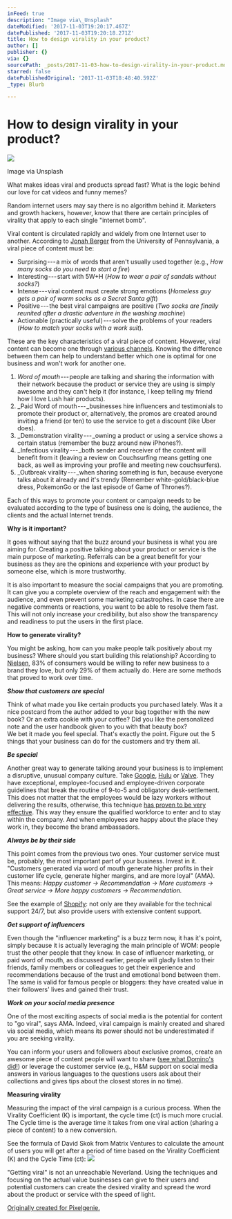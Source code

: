 ```yaml
---
inFeed: true
description: "Image via\_Unsplash"
dateModified: '2017-11-03T19:20:17.467Z'
datePublished: '2017-11-03T19:20:18.271Z'
title: How to design virality in your product?
author: []
publisher: {}
via: {}
sourcePath: _posts/2017-11-03-how-to-design-virality-in-your-product.md
starred: false
datePublishedOriginal: '2017-11-03T18:48:40.592Z'
_type: Blurb

---
```

# **How to design virality in your product?**
![](https://the-grid-user-content.s3-us-west-2.amazonaws.com/86765af8-16fa-405b-901e-140c74be8bb4.jpg)

Image via Unsplash

What makes ideas viral and products spread fast? What is the logic behind our love for cat videos and funny memes?

Random internet users may say there is no algorithm behind it. Marketers and growth hackers, however, know that there are certain principles of virality that apply to each single "internet bomb".

Viral content is circulated rapidly and widely from one Internet user to another. According to [Jonah Berger][0] from the University of Pennsylvania, a viral piece of content must be:

* Surprising --- a mix of words that aren't usually used together (e.g., _How many socks do you need to start a fire_)
* Interesting --- start with 5W+H (_How to wear a pair of sandals without socks?_)
* Intense --- viral content must create strong emotions (_Homeless guy gets a pair of warm socks as a Secret Santa gift_)
* Positive --- the best viral campaigns are positive (_Two socks are finally reunited after a drastic adventure in the washing machine_)
* Actionable (practically useful) --- solve the problems of your readers (_How to match your socks with a work suit_).

These are the key characteristics of a viral piece of content. However, viral content can become one through [various channels][1]. Knowing the difference between them can help to understand better which one is optimal for one business and won't work for another one.

1. _Word of mouth_ --- people are talking and sharing the information with their network because the product or service they are using is simply awesome and they can't help it (for instance, I keep telling my friend how I love Lush hair products).
2. _Paid Word of mouth --- _businesses hire influencers and testimonials to promote their product or, alternatively, the promos are created around inviting a friend (or ten) to use the service to get a discount (like Uber does).
3. _Demonstration virality --- _owning a product or using a service shows a certain status (remember the buzz around new iPhones?).
4. _Infectious virality --- _both sender and receiver of the content will benefit from it (leaving a review on Couchsurfing means getting one back, as well as improving your profile and meeting new couchsurfers).
5. _Outbreak virality --- _when sharing something is fun, because everyone talks about it already and it's trendy (Remember white-gold/black-blue dress, PokemonGo or the last episode of Game of Thrones?).

Each of this ways to promote your content or campaign needs to be evaluated according to the type of business one is doing, the audience, the clients and the actual Internet trends.

**Why is it important?**

It goes without saying that the buzz around your business is what you are aiming for. Creating a positive talking about your product or service is the main purpose of marketing. Referrals can be a great benefit for your business as they are the opinions and experience with your product by someone else, which is more trustworthy.

It is also important to measure the social campaigns that you are promoting. It can give you a complete overview of the reach and engagement with the audience, and even prevent some marketing catastrophes. In case there are negative comments or reactions, you want to be able to resolve them fast. This will not only increase your credibility, but also show the transparency and readiness to put the users in the first place.

**How to generate virality?**

You might be asking, how can you make people talk positively about my business? Where should you start building this relationship? According to [Nielsen][2], 83% of consumers would be willing to refer new business to a brand they love, but only 29% of them actually do. Here are some methods that proved to work over time.

_**Show that customers are special**_

Think of what made you like certain products you purchased lately. Was it a nice postcard from the author added to your bag together with the new book? Or an extra cookie with your coffee? Did you like the personalized note and the user handbook given to you with that beauty box?  
We bet it made you feel special. That's exactly the point. Figure out the 5 things that your business can do for the customers and try them all.

_**Be special**_

Another great way to generate talking around your business is to implement a disruptive, unusual company culture. Take [Google][3], [Hulu][4] or [Valve][5]. They have exceptional, employee-focused and employee-driven corporate guidelines that break the routine of 9-to-5 and obligatory desk-settlement. This does not matter that the employees would be lazy workers without delivering the results, otherwise, this technique [has proven to be very effective][6]. This way they ensure the qualified workforce to enter and to stay within the company. And when employees are happy about the place they work in, they become the brand ambassadors.

_**Always be by their side**_

This point comes from the previous two ones. Your customer service must be, probably, the most important part of your business. Invest in it. "Customers generated via word of mouth generate higher profits in their customer life cycle, generate higher margins, and are more loyal" (AMA). This means: _Happy customer -\> Recommendation -\> More customers -\> Great service -\> More happy customers -\> Recommendation._

See the example of [Shopify][7]: not only are they available for the technical support 24/7, but also provide users with extensive content support.

_**Get support of influencers**_

Even though the "influencer marketing" is a buzz term now, it has it's point, simply because it is actually leveraging the main principle of WOM: people trust the other people that they know. In case of influencer marketing, or paid word of mouth, as discussed earlier, people will gladly listen to their friends, family members or colleagues to get their experience and recommendations because of the trust and emotional bond between them. The same is valid for famous people or bloggers: they have created value in their followers' lives and gained their trust.

_**Work on your social media presence**_

One of the most exciting aspects of social media is the potential for content to "go viral", says AMA. Indeed, viral campaign is mainly created and shared via social media, which means its power should not be underestimated if you are seeking virality.

You can inform your users and followers about exclusive promos, create an awesome piece of content people will want to share ([see what Domino's did!][8]) or leverage the customer service (e.g., H&M support on social media answers in various languages to the questions users ask about their collections and gives tips about the closest stores in no time).

**Measuring virality**

Measuring the impact of the viral campaign is a curious process. When the Virality Coefficient (K) is important, the cycle time (ct) is much more crucial. The Cycle time is the average time it takes from one viral action (sharing a piece of content) to a new conversion.

See the formula of David Skok from Matrix Ventures to calculate the amount of users you will get after a period of time based on the Virality Coefficient (K) and the Cycle Time (ct):
![](https://imgflo.herokuapp.com/graph/2b2431f8e7ba7b0/968bbaac0c8bce25154db66dd85d2050/croprotate.png?cropheight=277&cropwidth=659&degrees=0&input=https%3A%2F%2Fthe-grid-user-content.s3-us-west-2.amazonaws.com%2F3a4602bd-e15b-47a9-a905-a1bb3ed75889.png&x=0&y=34)

"Getting viral" is not an unreachable Neverland. Using the techniques and focusing on the actual value businesses can give to their users and potential customers can create the desired virality and spread the word about the product or service with the speed of light.

[Originally created for Pixelgenie.][9]

[0]: https://blog.kissmetrics.com/science-of-virality/
[1]: https://news.greylock.com/the-five-types-of-virality-8ba42051928d
[2]: http://www.nielsen.com/us/en/insights/news/2013/under-the-influence-consumer-trust-in-advertising.html
[3]: https://careers.google.com/how-we-care-for-googlers/
[4]: https://medium.com/@ElisaSchreiber/what-defines-hulu-the-original-version-2c252780bb13
[5]: http://www.valvesoftware.com/company/Valve_Handbook_LowRes.pdf
[6]: http://www.slate.com/articles/technology/technology/2013/01/google_people_operations_the_secrets_of_the_world_s_most_scientific_human.html
[7]: https://www.shopify.com/free-trial/merchant?ssid=10267c466190eea120e25cf0cc2ed2&signup_code=%7Bsignup_code%7D&ref=ecomplatforms
[8]: https://giphy.com/dominosukroi
[9]: https://medium.com/pixelgenie/how-to-design-a-virality-in-your-product-bec5c256c008